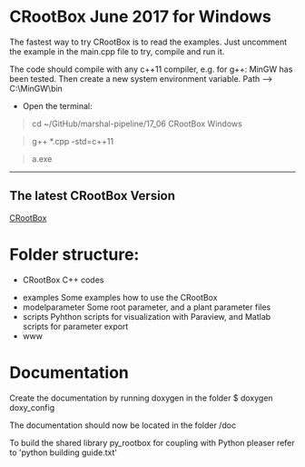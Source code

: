 
# CRootBox June 2017 for Windows 

The fastest way to try CRootBox is to read the examples. Just uncomment the example in the main.cpp file to try, compile and run it.

The code should compile with any c++11 compiler, e.g. for g++: MinGW has been tested.
Then create a new system environment variable. Path --> C:\MinGW\bin

- Open the terminal:

> cd ~/GitHub/marshal-pipeline/17_06 CRootBox Windows

> g++ *.cpp -std=c++11

> a.exe

***

## The latest CRootBox Version

[CRootBox](https://github.com/Plant-Root-Soil-Interactions-Modelling/CRootBox)

# Folder structure:

- CRootBox C++ codes
* examples 		Some examples how to use the CRootBox
* modelparameter		Some root parameter, and a plant parameter files
* scripts 		Pyhthon scripts for visualization with Paraview, and Matlab scripts for parameter export
* www 		


# Documentation

Create the documentation by running doxygen in the folder 
$ doxygen doxy_config

The documentation should now be located in the folder /doc

To build the shared library py_rootbox for coupling with Python pleaser refer to 'python building guide.txt'

